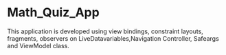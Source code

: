 # Math_Quiz_App
This application is developed using view bindings, constraint layouts, fragments, observers on LiveDatavariables,Navigation Controller, Safeargs and ViewModel class.
